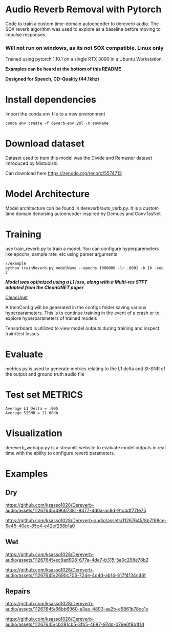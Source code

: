 # Audio Reverb Removal with Pytorch
Code to train a custom time-domain autoencoder to dereverb audio. The SOX reverb algorithm was used to explore as a baseline before moving to impulse responses.

### Will not run on windows, as its not SOX compatible. Linux only

Trained using pytorch 1.10.1 on a single RTX 3090 in a Ubuntu Workstation.


**Examples can be heard at the bottom of this README**


**Designed for Speech, CD-Quality (44.1khz)**



# Install dependencies

Import the conda env file to a new environment 
```
conda env create -f deverb-env.yml -n envName
```

# Download dataset

Dataset used to train this model was the Divide and Remaster dataset introduced by Mistubishi.

Can download here https://zenodo.org/record/5574713

# Model Architecture

Model architecture can be found in dereverb/auto_verb.py. It is a custom time domain denoising autoencoder inspired by Demucs and ConvTasNet

# Training

use train_reverb.py to train a model. You can configure hyperparemeters like epochs, sample rate, etc using parser arguments 
```
//example
python trainReverb.py modelName --epochs 1000000 -lr .0001 -b 16 -sec 2
```

***Model was optimized using a L1 loss, along with a Multi-res STFT adapted from the CleanUNET paper***


[CleanUnet](https://github.com/NVIDIA/CleanUNet)

A trainConfig will be generated in the configs folder saving various hyperparameters. This is to continue training in the event of a crash or to explore hyperparameters of trained models


Tensorboard is utilized to view model outputs during training and inspect train/test losses


# Evaluate

metrics.py is used to generate metrics relating to the L1 delta and SI-SNR of the output and ground truth audio file

# Test set METRICS
```
Average L1 Delta = .005
Average SISNR = 11.68db
```

# Visualization
dereverb_webapp.py is a streamlit website to evaluate model outputs in real time with the ability to configure reverb parameters.


# Examples

## Dry
https://github.com/ksasso1028/Dereverb-audio/assets/11267645/49667381-8477-4d0a-ac8d-91c4df77fe75

https://github.com/ksasso1028/Dereverb-audio/assets/11267645/8b7f68ce-6e45-40ec-85c4-e42ef298b1a0

## Wet
https://github.com/ksasso1028/Dereverb-audio/assets/11267645/ec9ad908-677a-4de7-b315-5a0c298e78b2

https://github.com/ksasso1028/Dereverb-audio/assets/11267645/2690c706-724e-4d4d-ab14-817f4134c46f

## Repairs
https://github.com/ksasso1028/Dereverb-audio/assets/11267645/66bb6960-a3ae-4893-aa2b-e6861b78ce1e

https://github.com/ksasso1028/Dereverb-audio/assets/11267645/cb281cb5-3fb5-4687-97dd-079e0f9b1f1d



